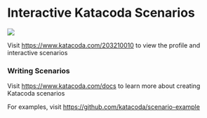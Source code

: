 # Interactive Katacoda Scenarios

[![](http://shields.katacoda.com/katacoda/203210010/count.svg)](https://www.katacoda.com/203210010 "Get your profile on Katacoda.com")

Visit https://www.katacoda.com/203210010 to view the profile and interactive scenarios

### Writing Scenarios
Visit https://www.katacoda.com/docs to learn more about creating Katacoda scenarios

For examples, visit https://github.com/katacoda/scenario-example
